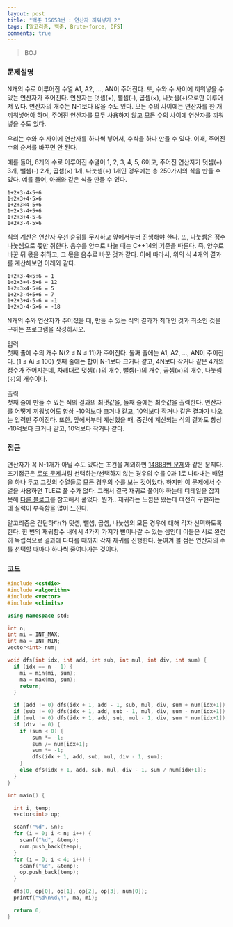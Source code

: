 ```yaml
---
layout: post
title: "백준 15658번 : 연산자 끼워넣기 2"
tags: [알고리즘, 백준, Brute-force, DFS]
comments: true
---
```


> BOJ  

### 문제설명  
N개의 수로 이루어진 수열 A1, A2, ..., AN이 주어진다. 또, 수와 수 사이에 끼워넣을 수 있는 연산자가 주어진다. 연산자는 덧셈(+), 뺄셈(-), 곱셈(×), 나눗셈(÷)으로만 이루어져 있다. 연산자의 개수는 N-1보다 많을 수도 있다. 모든 수의 사이에는 연산자를 한 개 끼워넣어야 하며, 주어진 연산자를 모두 사용하지 않고 모든 수의 사이에 연산자를 끼워넣을 수도 있다.  

우리는 수와 수 사이에 연산자를 하나씩 넣어서, 수식을 하나 만들 수 있다. 이때, 주어진 수의 순서를 바꾸면 안 된다.  

예를 들어, 6개의 수로 이루어진 수열이 1, 2, 3, 4, 5, 6이고, 주어진 연산자가 덧셈(+) 3개, 뺄셈(-) 2개, 곱셈(×) 1개, 나눗셈(÷) 1개인 경우에는 총 250가지의 식을 만들 수 있다. 예를 들어, 아래와 같은 식을 만들 수 있다.  
~~~
1+2+3-4×5÷6
1÷2+3+4-5×6
1+2÷3×4-5+6
1÷2×3-4+5+6
1+2+3+4-5-6
1+2+3-4-5×6
~~~
식의 계산은 연산자 우선 순위를 무시하고 앞에서부터 진행해야 한다. 또, 나눗셈은 정수 나눗셈으로 몫만 취한다. 음수를 양수로 나눌 때는 C++14의 기준을 따른다. 즉, 양수로 바꾼 뒤 몫을 취하고, 그 몫을 음수로 바꾼 것과 같다. 이에 따라서, 위의 식 4개의 결과를 계산해보면 아래와 같다.  
~~~
1+2+3-4×5÷6 = 1
1÷2+3+4-5×6 = 12
1+2÷3×4-5+6 = 5
1÷2×3-4+5+6 = 7
1+2+3+4-5-6 = -1
1+2+3-4-5×6 = -18
~~~
N개의 수와 연산자가 주어졌을 때, 만들 수 있는 식의 결과가 최대인 것과 최소인 것을 구하는 프로그램을 작성하시오.  

입력  
첫째 줄에 수의 개수 N(2 ≤ N ≤ 11)가 주어진다. 둘째 줄에는 A1, A2, ..., AN이 주어진다. (1 ≤ Ai ≤ 100) 셋째 줄에는 합이 N-1보다 크거나 같고, 4N보다 작거나 같은 4개의 정수가 주어지는데, 차례대로 덧셈(+)의 개수, 뺄셈(-)의 개수, 곱셈(×)의 개수, 나눗셈(÷)의 개수이다.  

출력  
첫째 줄에 만들 수 있는 식의 결과의 최댓값을, 둘째 줄에는 최솟값을 출력한다. 연산자를 어떻게 끼워넣어도 항상 -10억보다 크거나 같고, 10억보다 작거나 같은 결과가 나오는 입력만 주어진다. 또한, 앞에서부터 계산했을 때, 중간에 계산되는 식의 결과도 항상 -10억보다 크거나 같고, 10억보다 작거나 같다.  

### 접근  
연산자가 꼭 N-1개가 아닐 수도 있다는 조건을 제외하면 [14888번 문제](https://sihyungyou.github.io/baekjoon-14888/)와 같은 문제다. 초기접근은 [로또 문제](https://sihyungyou.github.io/baekjoon-6603/)처럼 선택하는/선택하지 않는 경우의 수를 0과 1로 나타내는 배열을 하나 두고 그것의 수열들로 모든 경우의 수를 보는 것이었다. 하지만 이 문제에서 수열을 사용하면 TLE로 풀 수가 없다. 그래서 결국 재귀로 풀어야 하는데 디테일을 잡지 못해 [다른 블로그](https://lshdv.tistory.com/32)를 참고해서 풀었다. 뭔가.. 재귀라는 느낌은 왔는데 여전히 구현하는 데 실력이 부족함을 많이 느낀다.  

알고리즘은 간단하다(?) 덧셈, 뺄셈, 곱셈, 나눗셈의 모든 경우에 대해 각자 선택하도록 한다. 한 번의 재귀함수 내에서 4가지 가지가 뻗어나갈 수 있는 셈인데 이들은 서로 완전히 독립적으로 결과에 다다를 때까지 각자 재귀를 진행한다. 눈여겨 볼 점은 연산자의 수를 선택할 때마다 하나씩 줄여나가는 것이다.  

### 코드  
~~~c++
#include <cstdio>
#include <algorithm>
#include <vector>
#include <climits>

using namespace std;

int n;
int mi = INT_MAX;
int ma = INT_MIN;
vector<int> num;

void dfs(int idx, int add, int sub, int mul, int div, int sum) {
  if (idx == n - 1) {
    mi = min(mi, sum);
    ma = max(ma, sum);
    return;
  }

  if (add != 0) dfs(idx + 1, add - 1, sub, mul, div, sum + num[idx+1]);
  if (sub != 0) dfs(idx + 1, add, sub - 1, mul, div, sum - num[idx+1]);
  if (mul != 0) dfs(idx + 1, add, sub, mul - 1, div, sum * num[idx+1]);
  if (div != 0) {
    if (sum < 0) {
        sum *= -1;
        sum /= num[idx+1];
        sum *= -1;
        dfs(idx + 1, add, sub, mul, div - 1, sum);
    }
    else dfs(idx + 1, add, sub, mul, div - 1, sum / num[idx+1]);
  }
}

int main() {

  int i, temp;
  vector<int> op;

  scanf("%d", &n);
  for (i = 0; i < n; i++) {
    scanf("%d", &temp);
    num.push_back(temp);
  }
  for (i = 0; i < 4; i++) {
    scanf("%d", &temp);
    op.push_back(temp);
  }

  dfs(0, op[0], op[1], op[2], op[3], num[0]);
  printf("%d\n%d\n", ma, mi);

  return 0;
}
~~~